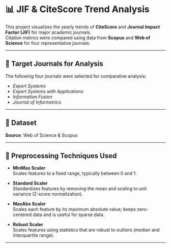 # 📊 JIF & CiteScore Trend Analysis

This project visualizes the yearly trends of **CiteScore** and **Journal Impact Factor (JIF)** for major academic journals.  
Citation metrics were compared using data from **Scopus** and **Web of Science** for four representative journals.

---

## 🎯 Target Journals for Analysis

The following four journals were selected for comparative analysis:

- *Expert Systems*
- *Expert Systems with Applications*
- *Information Fusion*
- *Journal of Informetrics*

---

## 📁 Dataset

**Source**: Web of Science & Scopus

---

## 🧪 Preprocessing Techniques Used

- **MinMax Scaler**  
  Scales features to a fixed range, typically between 0 and 1.

- **Standard Scaler**  
  Standardizes features by removing the mean and scaling to unit variance (Z-score normalization).

- **MaxAbs Scaler**  
  Scales each feature by its maximum absolute value; keeps zero-centered data and is useful for sparse data.

- **Robust Scaler**  
  Scales features using statistics that are robust to outliers (median and interquartile range).

---
